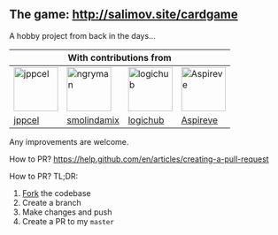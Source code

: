 ## The game: http://salimov.site/cardgame
A hobby project from back in the days... 

<table>
	<thead>
		<tr>
			<th colspan="4">With contributions from</th>
		</tr>
	</thead>
	<tbody>
		<tr>
			<td><a href="https://github.com/jppcel"><img src="https://avatars2.githubusercontent.com/u/3324772?s=460&v=4" title="jppcel" width="80" height="80"></a></td>
			<td><a href="https://github.com/smolindamix"><img src="https://avatars0.githubusercontent.com/u/26367691?s=460&v=4" title="ngryman" width="80" height="80"></a></td>
			<td><a href="https://github.com/logichub"><img src="https://avatars1.githubusercontent.com/u/6245858?s=460&v=4" title="logichub" width="80" height="80"></a></td>
			<td><a href="https://github.com/Aspireve"><img src="https://avatars.githubusercontent.com/u/93852415?v=4" title="Aspireve" width="80" height="80"></a></td>
		</tr>
		<tr>
			<td><a href="https://github.com/jppcel">jppcel</a></td>
			<td><a href="https://github.com/smolindamix">smolindamix</a></td>
			<td><a href="https://github.com/logichub">logichub</a></td>
			<td><a href="https://github.com/Aspireve">Aspireve</a></td>
		</tr>
	</tbody>
</table>

Any improvements are welcome.

How to PR? https://help.github.com/en/articles/creating-a-pull-request

How to PR? TL;DR:
1. [Fork](https://help.github.com/en/articles/fork-a-repo) the codebase
2. Create a branch
3. Make changes and push
4. Create a PR to my `master`

